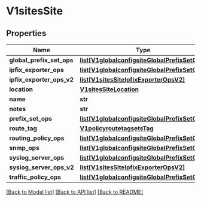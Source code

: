 # V1sitesSite

## Properties
Name | Type | Description | Notes
------------ | ------------- | ------------- | -------------
**global_prefix_set_ops** | [**list[V1globalconfigsiteGlobalPrefixSetOps]**](V1globalconfigsiteGlobalPrefixSetOps.md) |  | [optional] 
**ipfix_exporter_ops** | [**list[V1globalconfigsiteGlobalPrefixSetOps]**](V1globalconfigsiteGlobalPrefixSetOps.md) |  | [optional] 
**ipfix_exporter_ops_v2** | [**list[V1sitesSiteIpfixExporterOpsV2]**](V1sitesSiteIpfixExporterOpsV2.md) |  | [optional] 
**location** | [**V1sitesSiteLocation**](V1sitesSiteLocation.md) |  | [optional] 
**name** | **str** |  | [optional] 
**notes** | **str** |  | [optional] 
**prefix_set_ops** | [**list[V1globalconfigsiteGlobalPrefixSetOps]**](V1globalconfigsiteGlobalPrefixSetOps.md) |  | [optional] 
**route_tag** | [**V1policyroutetagsetsTag**](V1policyroutetagsetsTag.md) |  | [optional] 
**routing_policy_ops** | [**list[V1globalconfigsiteGlobalPrefixSetOps]**](V1globalconfigsiteGlobalPrefixSetOps.md) |  | [optional] 
**snmp_ops** | [**list[V1globalconfigsiteGlobalPrefixSetOps]**](V1globalconfigsiteGlobalPrefixSetOps.md) |  | [optional] 
**syslog_server_ops** | [**list[V1globalconfigsiteGlobalPrefixSetOps]**](V1globalconfigsiteGlobalPrefixSetOps.md) |  | [optional] 
**syslog_server_ops_v2** | [**list[V1sitesSiteIpfixExporterOpsV2]**](V1sitesSiteIpfixExporterOpsV2.md) |  | [optional] 
**traffic_policy_ops** | [**list[V1globalconfigsiteGlobalPrefixSetOps]**](V1globalconfigsiteGlobalPrefixSetOps.md) |  | [optional] 

[[Back to Model list]](../README.md#documentation-for-models) [[Back to API list]](../README.md#documentation-for-api-endpoints) [[Back to README]](../README.md)

